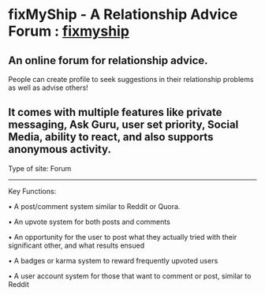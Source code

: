 # fixMyShip - A Relationship Advice Forum : [fixmyship](http://fixmyship.info)
An online forum for relationship advice.
--------------------------------------------------------------------------
 People can create profile to seek suggestions in their relationship problems as well as advise others! 

It comes with multiple features like private messaging, Ask Guru, user set priority, Social Media, ability to react, and also supports anonymous activity. 
---------------------------------------------------------------------------

Type of site: Forum
**************************************************************************
Key Functions:

•	A post/comment system similar to Reddit or Quora.

•	An upvote system for both posts and comments

•	An opportunity for the user to post what they actually tried with their significant other, and what results ensued

•	A badges or karma system to reward frequently upvoted users

•	A user account system for those that want to comment or post, similar to Reddit
